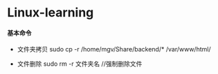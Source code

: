 # Linux-learning

#### 基本命令
* 文件夹拷贝
sudo cp -r /home/mgv/Share/backend/* /var/www/html/

* 文件删除
sudo rm -r 文件夹名    //强制删除文件
